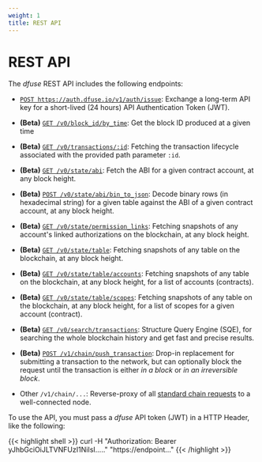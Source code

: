 ```yaml
---
weight: 1
title: REST API
---
```


# REST API

The _dfuse_ REST API includes the following endpoints:

* [`POST https://auth.dfuse.io/v1/auth/issue`](#post-v1-auth-issue): Exchange a long-term API key for a short-lived (24 hours) API Authentication Token (JWT).

* **(Beta)** [`GET /v0/block_id/by_time`](#rest-api-get-v0-block_id-by_time): Get the block ID produced at a given time

* **(Beta)** [`GET /v0/transactions/:id`](#rest-api-get-v0-transaction_id): Fetching the transaction lifecycle associated with the provided path parameter `:id`.

* **(Beta)** [`GET /v0/state/abi`](#rest-api-get-v0-state-abi): Fetch the ABI for a given contract account, at any block height.

* **(Beta)** [`POST /v0/state/abi/bin_to_json`](#rest-api-get-v0-state-abi-decode): Decode binary rows (in hexadecimal string) for a given table against
the ABI of a given contract account, at any block height.

* **(Beta)** [`GET /v0/state/permission_links`](#rest-api-get-v0-state-permission_links): Fetching snapshots of any account's linked authorizations on the blockchain, at any block height.

* **(Beta)** [`GET /v0/state/table`](#rest-api-get-v0-state-table): Fetching snapshots of any table on the blockchain, at any block height.

* **(Beta)** [`GET /v0/state/table/accounts`](#rest-api-get-v0-state-tables-accounts): Fetching snapshots of any table on the blockchain, at any block height, for a list of accounts (contracts).

* **(Beta)** [`GET /v0/state/table/scopes`](#rest-api-get-v0-state-table-scopes): Fetching snapshots of any table on the blockchain, at any block height, for a list of scopes for a given account (contract).

* **(Beta)** [`GET /v0/search/transactions`](#rest-api-get-v0-search-transactions): Structure Query Engine (SQE), for searching the whole blockchain history and get fast and precise results.

* **(Beta)** [`POST /v1/chain/push_transaction`](#rest-api-post-v1-push-transaction): Drop-in replacement for submitting a transaction to the network, but can optionally block the request until the transaction is either *in a block* or *in an irreversible block*.

* Other `/v1/chain/...`: Reverse-proxy of all [standard chain requests](https://developers.eos.io/eosio-nodeos/reference) to a well-connected node.

    
To use the API, you must pass a *dfuse* API token (JWT) in a HTTP Header, like the following:

{{< highlight shell >}}
curl -H "Authorization: Bearer yJhbGciOiJLTVNFUzI1NiIsI....." "https://endpoint..."
{{< /highlight >}}
